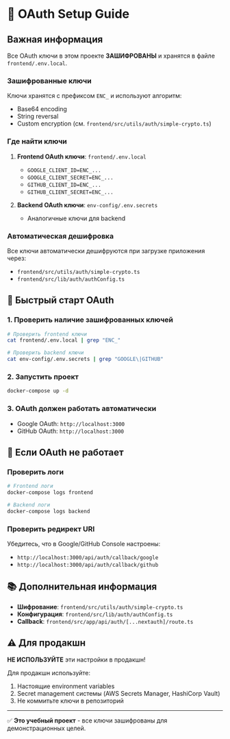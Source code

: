 # 🔐 OAuth Setup Guide

## Важная информация

Все OAuth ключи в этом проекте **ЗАШИФРОВАНЫ** и хранятся в файле `frontend/.env.local`.

### Зашифрованные ключи

Ключи хранятся с префиксом `ENC_` и используют алгоритм:
- Base64 encoding
- String reversal
- Custom encryption (см. `frontend/src/utils/auth/simple-crypto.ts`)

### Где найти ключи

1. **Frontend OAuth ключи**: `frontend/.env.local`
   - `GOOGLE_CLIENT_ID=ENC_...`
   - `GOOGLE_CLIENT_SECRET=ENC_...`
   - `GITHUB_CLIENT_ID=ENC_...`
   - `GITHUB_CLIENT_SECRET=ENC_...`

2. **Backend OAuth ключи**: `env-config/.env.secrets`
   - Аналогичные ключи для backend

### Автоматическая дешифровка

Все ключи автоматически дешифруются при загрузке приложения через:
- `frontend/src/utils/auth/simple-crypto.ts`
- `frontend/src/lib/auth/authConfig.ts`

## 🚀 Быстрый старт OAuth

### 1. Проверить наличие зашифрованных ключей

```bash
# Проверить frontend ключи
cat frontend/.env.local | grep "ENC_"

# Проверить backend ключи  
cat env-config/.env.secrets | grep "GOOGLE\|GITHUB"
```

### 2. Запустить проект

```bash
docker-compose up -d
```

### 3. OAuth должен работать автоматически

- Google OAuth: `http://localhost:3000`
- GitHub OAuth: `http://localhost:3000`

## 🔧 Если OAuth не работает

### Проверить логи

```bash
# Frontend логи
docker-compose logs frontend

# Backend логи
docker-compose logs backend
```

### Проверить редирект URI

Убедитесь, что в Google/GitHub Console настроены:
- `http://localhost:3000/api/auth/callback/google`
- `http://localhost:3000/api/auth/callback/github`

## 📚 Дополнительная информация

- **Шифрование**: `frontend/src/utils/auth/simple-crypto.ts`
- **Конфигурация**: `frontend/src/lib/auth/authConfig.ts`
- **Callback**: `frontend/src/app/api/auth/[...nextauth]/route.ts`

## ⚠️ Для продакшн

**НЕ ИСПОЛЬЗУЙТЕ** эти настройки в продакшн! 

Для продакшн используйте:
1. Настоящие environment variables
2. Secret management системы (AWS Secrets Manager, HashiCorp Vault)
3. Не коммитьте ключи в репозиторий

---

✅ **Это учебный проект** - все ключи зашифрованы для демонстрационных целей.
